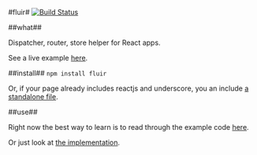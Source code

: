 #fluir#
[![Build Status](https://travis-ci.org/z5h/fluir.svg?branch=master)](https://travis-ci.org/z5h/fluir)

##what##

Dispatcher, router, store helper for React apps.

See a live example [here](http://z5h.github.io/fluir/).

##install##
```npm install fluir```

Or, if your page already includes reactjs and underscore, you an include [a standalone file](https://github.com/z5h/fluir/tree/master/dist).

##use##

Right now the best way to learn is to read through the example code [here](https://github.com/z5h/fluir/tree/master/example).

Or just look at [the implementation](https://github.com/z5h/fluir/blob/master/index.js).
